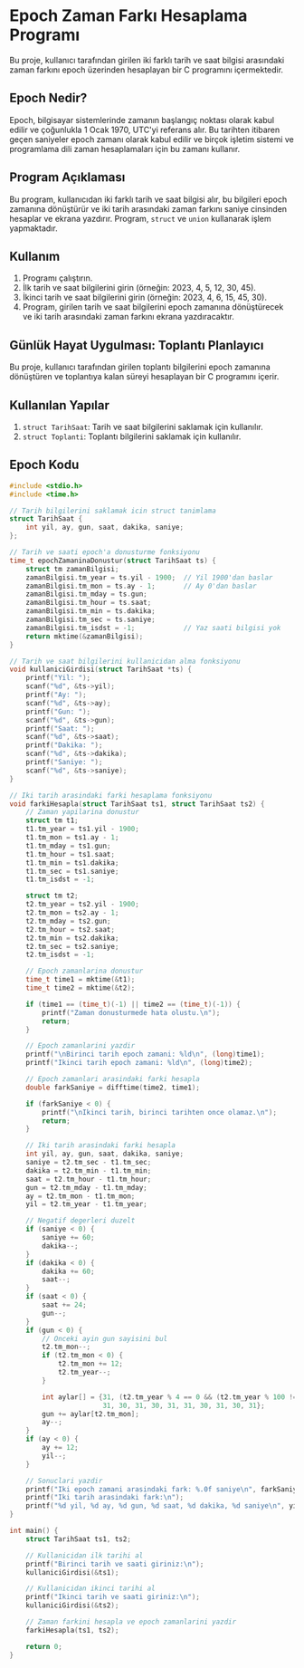 # Epoch Zaman Farkı Hesaplama Programı

Bu proje, kullanıcı tarafından girilen iki farklı tarih ve saat bilgisi arasındaki zaman farkını epoch üzerinden hesaplayan bir C programını içermektedir.

## Epoch Nedir?

Epoch, bilgisayar sistemlerinde zamanın başlangıç noktası olarak kabul edilir ve çoğunlukla 1 Ocak 1970, UTC'yi referans alır. Bu tarihten itibaren geçen saniyeler epoch zamanı olarak kabul edilir ve birçok işletim sistemi ve programlama dili zaman hesaplamaları için bu zamanı kullanır.

## Program Açıklaması

Bu program, kullanıcıdan iki farklı tarih ve saat bilgisi alır, bu bilgileri epoch zamanına dönüştürür ve iki tarih arasındaki zaman farkını saniye cinsinden hesaplar ve ekrana yazdırır. Program, `struct` ve `union` kullanarak işlem yapmaktadır.

## Kullanım

1. Programı çalıştırın.
2. İlk tarih ve saat bilgilerini girin (örneğin: 2023, 4, 5, 12, 30, 45).
3. İkinci tarih ve saat bilgilerini girin (örneğin: 2023, 4, 6, 15, 45, 30).
4. Program, girilen tarih ve saat bilgilerini epoch zamanına dönüştürecek ve iki tarih arasındaki zaman farkını ekrana yazdıracaktır.

## Günlük Hayat Uygulması: Toplantı Planlayıcı
Bu proje, kullanıcı tarafından girilen toplantı bilgilerini epoch zamanına dönüştüren ve toplantıya kalan süreyi hesaplayan bir C programını içerir.

## Kullanılan Yapılar

1. `struct TarihSaat`: Tarih ve saat bilgilerini saklamak için kullanılır.
2. `struct Toplanti`: Toplantı bilgilerini saklamak için kullanılır.

## Epoch Kodu

```c
#include <stdio.h>
#include <time.h>

// Tarih bilgilerini saklamak icin struct tanimlama
struct TarihSaat {
    int yil, ay, gun, saat, dakika, saniye;
};

// Tarih ve saati epoch'a donusturme fonksiyonu
time_t epochZamaninaDonustur(struct TarihSaat ts) {
    struct tm zamanBilgisi;
    zamanBilgisi.tm_year = ts.yil - 1900;  // Yil 1900'dan baslar
    zamanBilgisi.tm_mon = ts.ay - 1;       // Ay 0'dan baslar
    zamanBilgisi.tm_mday = ts.gun;
    zamanBilgisi.tm_hour = ts.saat;
    zamanBilgisi.tm_min = ts.dakika;
    zamanBilgisi.tm_sec = ts.saniye;
    zamanBilgisi.tm_isdst = -1;            // Yaz saati bilgisi yok
    return mktime(&zamanBilgisi);
}

// Tarih ve saat bilgilerini kullanicidan alma fonksiyonu
void kullaniciGirdisi(struct TarihSaat *ts) {
    printf("Yil: ");
    scanf("%d", &ts->yil);
    printf("Ay: ");
    scanf("%d", &ts->ay);
    printf("Gun: ");
    scanf("%d", &ts->gun);
    printf("Saat: ");
    scanf("%d", &ts->saat);
    printf("Dakika: ");
    scanf("%d", &ts->dakika);
    printf("Saniye: ");
    scanf("%d", &ts->saniye);
}

// Iki tarih arasindaki farki hesaplama fonksiyonu
void farkiHesapla(struct TarihSaat ts1, struct TarihSaat ts2) {
    // Zaman yapilarina donustur
    struct tm t1;
    t1.tm_year = ts1.yil - 1900;
    t1.tm_mon = ts1.ay - 1;
    t1.tm_mday = ts1.gun;
    t1.tm_hour = ts1.saat;
    t1.tm_min = ts1.dakika;
    t1.tm_sec = ts1.saniye;
    t1.tm_isdst = -1;

    struct tm t2;
    t2.tm_year = ts2.yil - 1900;
    t2.tm_mon = ts2.ay - 1;
    t2.tm_mday = ts2.gun;
    t2.tm_hour = ts2.saat;
    t2.tm_min = ts2.dakika;
    t2.tm_sec = ts2.saniye;
    t2.tm_isdst = -1;

    // Epoch zamanlarina donustur
    time_t time1 = mktime(&t1);
    time_t time2 = mktime(&t2);

    if (time1 == (time_t)(-1) || time2 == (time_t)(-1)) {
        printf("Zaman donusturmede hata olustu.\n");
        return;
    }

    // Epoch zamanlarini yazdir
    printf("\nBirinci tarih epoch zamani: %ld\n", (long)time1);
    printf("Ikinci tarih epoch zamani: %ld\n", (long)time2);

    // Epoch zamanlari arasindaki farki hesapla
    double farkSaniye = difftime(time2, time1);

    if (farkSaniye < 0) {
        printf("\nIkinci tarih, birinci tarihten once olamaz.\n");
        return;
    }

    // Iki tarih arasindaki farki hesapla
    int yil, ay, gun, saat, dakika, saniye;
    saniye = t2.tm_sec - t1.tm_sec;
    dakika = t2.tm_min - t1.tm_min;
    saat = t2.tm_hour - t1.tm_hour;
    gun = t2.tm_mday - t1.tm_mday;
    ay = t2.tm_mon - t1.tm_mon;
    yil = t2.tm_year - t1.tm_year;

    // Negatif degerleri duzelt
    if (saniye < 0) {
        saniye += 60;
        dakika--;
    }
    if (dakika < 0) {
        dakika += 60;
        saat--;
    }
    if (saat < 0) {
        saat += 24;
        gun--;
    }
    if (gun < 0) {
        // Onceki ayin gun sayisini bul
        t2.tm_mon--;
        if (t2.tm_mon < 0) {
            t2.tm_mon += 12;
            t2.tm_year--;
        }

        int aylar[] = {31, (t2.tm_year % 4 == 0 && (t2.tm_year % 100 != 0 || t2.tm_year % 400 == 0)) ? 29 : 28,
                       31, 30, 31, 30, 31, 31, 30, 31, 30, 31};
        gun += aylar[t2.tm_mon];
        ay--;
    }
    if (ay < 0) {
        ay += 12;
        yil--;
    }

    // Sonuclari yazdir
    printf("Iki epoch zamani arasindaki fark: %.0f saniye\n", farkSaniye);
    printf("Iki tarih arasindaki fark:\n");
    printf("%d yil, %d ay, %d gun, %d saat, %d dakika, %d saniye\n", yil, ay, gun, saat, dakika, saniye);
}

int main() {
    struct TarihSaat ts1, ts2;

    // Kullanicidan ilk tarihi al
    printf("Birinci tarih ve saati giriniz:\n");
    kullaniciGirdisi(&ts1);

    // Kullanicidan ikinci tarihi al
    printf("Ikinci tarih ve saati giriniz:\n");
    kullaniciGirdisi(&ts2);

    // Zaman farkini hesapla ve epoch zamanlarini yazdir
    farkiHesapla(ts1, ts2);

    return 0;
}

